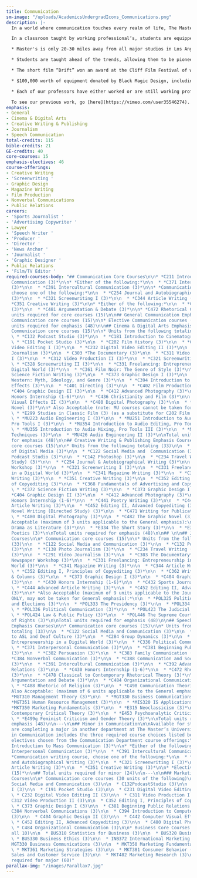 ```yaml
---
title: Communication
sm-image: "/uploads/AcademicsUndergradIcons_Communications.png"
description: |-
  In a world where communication touches every realm of life, The Master’s University disciplines students to not only excel in their chosen focus, but also do so in a way that will glorify God. One of the most basic elements of Christianity is evangelism and a degree in Communications will set a student up with some of the best skills to reach the largest number of people; whether supporting Christian organizations or working in a secular work environment.

  In a classroom taught by working professional’s, students are equipped with hands-on experience as well as working as a part of a team. There is synergy between all emphases, as required in the professional world. Each year they work together to create projects like short films and graphic novels which can later be used in their professional portfolios. No graduate of the Communications department leaves unprepared.

  * Master's is only 20-30 miles away from all major studios in Los Angeles: Disney (23.3 miles), Columbia Pictures (31.4 miles), 20thCentury Fox (29.8 miles), Paramount Pictures (27.2 miles), Universal Pictures (23 miles), MGM (28.5 miles) and more.

  * Students are taught ahead of the trends, allowing them to be pioneers and entreprenuers while still in school and leaders upon graduation.

  * The short film “Drift” won an award at the Cliff Film Festival of which 13 countries participated in. Each student involved in its production received IMDB credit.

  * $100,000 worth of equipment donated by Black Magic Design, including industry level 4k cameras, sound and light equipment,  a podcast studio and more.

  * Each of our professors have either worked or are still working professionally in their fields.

  To see our previous work, go [here](https://vimeo.com/user35546274).
emphasis:
- General
- Cinema & Digital Arts
- Creative Writing & Publishing
- Journalism
- Speech Communication
total-credits: 115
bible-credits: 21
GE-credits: 40
core-courses: 15
emphasis-electives: 46
course-offerings:
- Creative Writing
- 'Screenwriting '
- Graphic Design
- Magazine Writing
- Film Production
- Nonverbal Communications
- Public Relations
careers:
- 'Sports Journalist '
- 'Advertising Copywriter '
- Lawyer
- 'Speech Writer '
- 'Producer '
- 'Director '
- 'News Anchor '
- 'Journalist '
- 'Graphic Designer '
- Public Relations
- 'Film/TV Editor '
required-courses-body: "## Communication Core Courses\n\n* *C211 Introduction to Mass
  Communication (3)*\n\n* *Either of the following:*\n\n  * *C371 Interpersonal Communication
  (3)*\n\n  * *C391 Intercultural Communication (3)*\n\n* *Communication Writing course,
  choose one of the following:*\n\n  * *C254 Journal and Autobiographical Writing
  (3)*\n\n  * *C321 Screenwriting I (3)*\n\n  * *C344 Article Writing (3)*\n\n  *
  *C351 Creative Writing (3)*\n\n* *Either of the following:*\n\n  * *C382 Persuasion
  (3)*\n\n  * *C481 Argumentation & Debate (3)*\n\n* *C472 Rhetorical Criticism (3)*\n\nTotal
  units required for core courses (15)\n\n## General Communication Emphasis Courses\n\n*
  Communication core courses (15)\n\n* Elective Communication courses (33)\n\nTotal
  units required for emphasis (48)\n\n## Cinema & Digital Arts Emphasis Courses\n\n*
  Communication core courses (15)\n\n* Units from the following totaling (33)\n\n
  \ * *C132 Podcast Studio (3)*\n\n  * *C181 Introduction to Cinematography (3)*\n\n
  \ * *C191 Pocket Studio (3)*\n\n  * *C202 Film History (3)*\n\n  * *C231 Digital
  Video Editing I (3)*\n\n  * *C232 Digital Video Editing II (3)*\n\n  * *C291 Video
  Journalism (3)*\n\n  * C303 *The Documentary (3)*\n\n  * *C311 Video Production
  I (3)*\n\n  * *C312 Video Production II (3)*\n\n  * *C321 Screenwriting I (3)*\n\n
  \ * *C328 Screenwriting II (3)*\n\n  * *C331 Freelancing: Entrepreneurship in a
  Digital World (3)*\n\n  * *C361 Film Noir: The Genre of Style (3)*\n\n  * *C372
  Science Fiction Writing (3)*\n\n  * *C373 Graphic Design I (3)*\n\n  * *C374 The
  Western: Myth, Ideology, and Genre (3)*\n\n  * *C394 Introduction to Computer Visual
  Effects (3)*\n\n  * *C401 Directing (3)*\n\n  * *C402 Film Production (3)*\n\n  *
  *C404 Graphic Design II (3)*\n\n  * *C412 Advanced Photography (3)*\n\n  * *C430
  Honors Internship (1-6)*\n\n  * *C436 Christianity and Film (3)*\n\n  * *C442 Computer
  Visual Effects II (3)*\n\n  * *C480 Digital Photography (3)*\n\n  * *C482 The Graphic
  Novel (3)*\n\n* Also Acceptable (note: MU courses cannot be taken for General emphasis):\n\n
  \ * *E299 Studies in Classic Film (3) (as a substitute for C202 Film History ONLY)*\n\n
  \ * *MU223 Audio Engineering I (3)*\n\n  * *MU251 Introduction to Audio Technology,
  Pro Tools I (3)*\n\n  * *MU354 Introduction to Audio Editing, Pro Tools II (3)*\n\n
  \ * *MU355 Introduction to Audio Mixing, Pro Tools III (3)*\n\n  * *MU404 Recording
  Techniques (3)*\n\n  * *MU426 Audio Engineering II (3)*\n\nTotal units required
  for emphasis (48)\n\n## Creative Writing & Publishing Emphasis Courses\n\n* Communication
  core courses (15)\n\n* Units from the following totaling (33)\n\n  * *C121 Fundamentals
  of Digital Media (3)*\n\n  * *C122 Social Media and  Communication (3)*\n\n  * *C132
  Podcast Studio (3)*\n\n  * *C142 Photoshop (3)*\n\n  * *C234 Travel Writing (Directed
  Study) (3)*\n\n  * *C254 Journal & Autobiographical Writing (3)*\n\n  * *C320 Newspaper
  Workshop (3)*\n\n  * *C321 Screenwriting I (3)*\n\n  * *C331 Freelancing: Entrepreneurship
  in a Digital World (3)*\n\n  * *C341 Magazine Writing (3)*\n\n  * *C344 Article
  Writing (3)*\n\n  * *C351 Creative Writing (3)*\n\n  * *C352 Editing I, Principles
  of Copyediting (3)*\n\n  * *C368 Fundamentals of Advertising and Copywriting (3)*\n\n
  \ * *C372 Science Fiction Writing (3)*\n\n  * *C373 Graphic Design I (3)*\n\n  *
  *C404 Graphic Design II (3)*\n\n  * *C412 Advanced Photography (3)*\n\n  * *C430
  Honors Internship (1-6)*\n\n  * *C441 Poetry Writing (3)*\n\n  * *C444 Advanced
  Article Writing (3)*\n\n  * *C452 Editing II, Advanced Copyediting (3)*\n\n  * *C459
  Novel Writing (Directed Study) (3)*\n\n  * *C471 Writing for Publication (3)*\n\n
  \ * *C480 Digital Photography (3)*\n\n  * *C482 The Graphic Novel (3)*\n\n* Also
  Acceptable (maximum of 3 units applicable to the General emphasis):\n\n  * *E333
  Drama as Literature (3)*\n\n  * *E334 The Short Story (3)*\n\n  * *E336 Poetry and
  Poetics (3)*\n\nTotal units required for emphasis (48)\n\n## \n\n## Journalism Emphasis
  Courses\n\n* Communication core courses (15)\n\n* Units from the following totaling
  (33)\n\n  * *C122 Social Media and Communication (3)*\n\n  * *C132 Podcast Studio
  (3)*\n\n  * *C138 Photo Journalism (3)*\n\n  * *C234 Travel Writing (Directed Study)
  (3)*\n\n  * *C291 Video Journalism (3)*\n\n  * *C303 The Documentary*\n\n  * *C320
  Newspaper Workshop (3)*\n\n  * *C331 Freelancing: Entrepreneurship in a Digital
  World (3)*\n\n  * *C341 Magazine Writing (3)*\n\n  * *C344 Article Writing (3)*\n\n
  \ * *C352 Editing I, Principles of Copyediting (3)*\n\n  * *C362 Writing Editorials
  & Columns (3)*\n\n  * *C373 Graphic Design I (3)*\n\n  * *C404 Graphic Design II
  (3)*\n\n  * *C430 Honors Internship (1-6)*\n\n  * *C432 Sports Journalism (3)*\n\n
  \ * *C444 Advanced Article Writing (3)*\n\n  * *C452 Editing II, Advanced Copyediting
  (3)*\n\n* *Also Acceptable (maximum of 9 units applicable to the Journalism emphasis
  ONLY, may not be taken for General emphasis):*\n\n  * *POL325 Political Parties
  and Elections (3)*\n\n  * *POL333 The Presidency (3)*\n\n  * *POL334 Congress (3)*\n\n
  \ * *POL336 Political Communication (3)*\n\n  * *POL423 The Judicial Process (3)*\n\n
  \ * *POL424 Law & Public Policy (3)*\n\n  * *POL446 The Supreme Court & the Bill
  of Rights (3)*\n\nTotal units required for emphasis (48)\n\n## Speech Communication
  Emphasis Courses\n\n* Communication core courses (15)\n\n* Units from the following
  totaling (33)\n\n  * *C122 Social Media and Communication (3)*\n\n  * *C148 Introduction
  to ASL and Deaf Culture (3)*\n\n  * *C284 Group Dynamics (3)*\n\n  * *C331 Freelancing:
  Entrepreneurship in a Digital World (3)*\n\n  * *C336 Political Communication (3)*\n\n
  \ * *C371 Interpersonal Communication (3)*\n\n  * *C381 Beginning Public Relations
  (3)*\n\n  * *C382 Persuasion (3)*\n\n  * *C383 Family Communication (3)*\n\n  *
  *C384 Nonverbal Communication (3)*\n\n  * *C388 Communication and Social Movements
  (3)*\n\n  * *C391 Intercultural Communication (3)*\n\n  * *C392 Advanced Public
  Relations (3)*\n\n  * *C430 Honors Internship (1-6)*\n\n  * *C472 Rhetorical Criticism
  (3)*\n\n  * *C478 Classical to Contemporary Rhetorical Theory (3)*\n\n  * *C481
  Argumentation and Debate (3)*\n\n  * *C484 Organizational Communication (3)*\n\n
  \ * *C488 Rhetoric of Religion (3)*\n\n  * *C498 Communication Theories (3)*\n\n*
  Also Acceptable: (maximum of 6 units applicable to the General emphasis)\n\n  *
  *MGT310 Management Theory (3)*\n\n  * *MGT330 Business Communications (3)*\n\n  *
  *MGT351 Human Resource Management (3)*\n\n  * *MIS320 IS Applications (3)*\n\n  *
  *MKT350 Marketing Fundamentals (3)*\n\n  * *E315 Neoclassicism (3)*\n\n  * *E436
  Contemporary Critical Theory (3)*\n\n  * *E453 Psychoanalytic Criticism (3)*\n\n
  \ * *E499g Feminist Criticism and Gender Theory (3)*\n\nTotal units required for
  emphasis (48)\n\n---\n\n## Minor in Communication\n\nAvailable for students who
  are completing a major in another department at The Master’s University. The minor
  in Communication includes the three required course choices listed below, plus five
  electives chosen from the Communication Department course offerings:\n\n* *C211
  Introduction to Mass Communication (3)*\n\n* *Either of the following:*\n\n  * *C371
  Interpersonal Communication (3)*\n\n  * *C391 Intercultural Communication (3)*\n\n*
  *Communication writing course, choose one of the following:*\n\n  * *C254 Journal
  and Autobiographical Writing (3)*\n\n  * *C321 Screenwriting I (3)*\n\n  * *C344
  Article Writing (3)*\n\n  * *C351 Creative Writing (3)*\n\n* *Electives in Communication
  (15)*\n\n## Total units required for minor (24)\n\n---\n\n### Marketing Media Major
  Courses\n\n* Communication core courses (30 units of the following)\n\n  * C122
  Social Media and Communication (3)\n\n  * C132PodcastStudio (3)\n\n  * C142 Photoshop
  I (3)\n\n  * C191 Pocket Studio (3)\n\n  * C231 Digital Video Editing I (3)\n\n
  \ * C232 Digital Video Editing II (3)\n\n  * C311 Video Production I (3)\n\n  *
  C312 Video Production II (3)\n\n  * C352 Editing I, Principles of Copyediting (3)\n\n
  \ * C373 Graphic Design I (3)\n\n  * C381 Beginning Public Relations (3)\n\n  *
  C384 Nonverbal Communications (3)\n\n  * C394 Introduction to Computer Visual Effects
  (3)\n\n  * C404 Graphic Design II (3)\n\n  * C442 Computer Visual Effects II (3)\n\n
  \ * C452 Editing II, Advanced Copyediting (3)\n\n  * C480 Digital Photography (3)\n\n
  \ * C484 Organizational Communication (3)\n\n* Business Core Courses (Must take
  all 10)\n\n  * BUS310 Statistics for Business (3)\n\n  * BUS320 Business Law (3)\n\n
  \ * BUS330 Business Ethics (3)\n\n  * INB372 International Marketing (3)\n\n  *
  MGT330 Business Communications (3)\n\n  * MKT350 Marketing Fundamentals (3)\n\n
  \ * MKT361 Marketing Strategies (3)\n\n  * MKT381 Consumer Behavior (3)\n\n  * MKT462
  Sales and Customer Service (3)\n\n  * MKT482 Marketing Research (3)\n\nTotal Units
  required for major (60)"
parallax-img: "/images/Parallax7.jpg"
---
```


